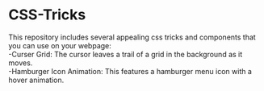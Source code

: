 # CSS-Tricks

This repository includes several appealing css tricks and components that you can use on your webpage: <br>
-Curser Grid: The cursor leaves a trail of a grid in the background as it moves.<br>
-Hamburger Icon Animation: This features a hamburger menu icon with a hover animation.
